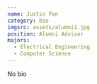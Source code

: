 ```yaml
---
name: Justin Pan
category: bio
imgsrc: assets/alumni1.jpg
position: Alumni Advisor
majors:
  - Electrical Engineering
  - Computer Science
---
```

No bio